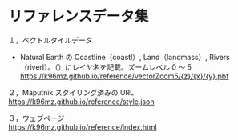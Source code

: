 # リファレンスデータ集

１，ベクトルタイルデータ

- Natural Earth の Coastline（coastl）, Land（landmass）, Rivers（riverl）。（）にレイヤ名を記載。ズームレベル 0 ～ 5  
  https://k96mz.github.io/reference/vectorZoom5/{z}/{x}/{y}.pbf

２，Maputnik
スタイリング済みの URL  
https://k96mz.github.io/reference/style.json

３，ウェブページ  
https://k96mz.github.io/reference/index.html
